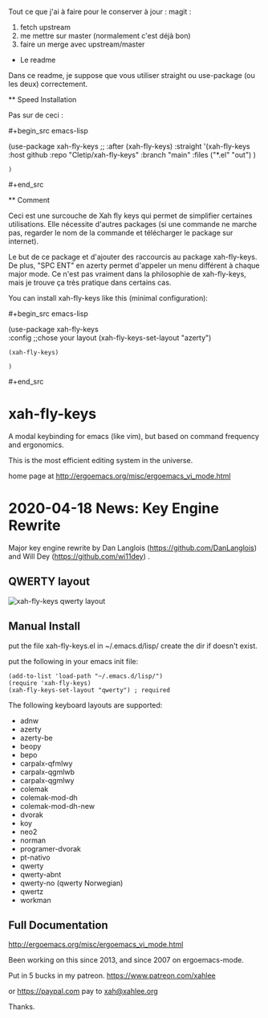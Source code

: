 
Tout ce que j'ai à faire pour le conserver à jour : 
magit :

1. fetch upstream
2. me mettre sur master (normalement c'est déjà bon)
3. faire un merge avec upstream/master

* Le readme

Dans ce readme, je suppose que vous utiliser straight ou use-package (ou les deux) correctement.

** Speed Installation


Pas sur de ceci :

#+begin_src emacs-lisp 

(use-package xah-fly-keys
   ;; :after (xah-fly-keys)
    :straight '(xah-fly-keys :host github
			:repo "Cletip/xah-fly-keys"
			:branch "main"
			:files ("*.el" "out")
			)
    
    )

#+end_src

** Comment

Ceci est une surcouche de Xah fly keys qui permet de simplifier certaines utilisations. Elle nécessite d'autres packages (si une commande ne marche pas, regarder le nom de la commande et télécharger le package sur internet).

Le but de ce package et d'ajouter des raccourcis au package xah-fly-keys. De
plus, "SPC ENT" en azerty permet d'appeler un menu différent à chaque major mode. Ce n'est pas vraiment dans la philosophie de xah-fly-keys, mais je trouve ça très pratique dans certains cas.


You can install xah-fly-keys like this (minimal configuration):


#+begin_src emacs-lisp 
  
  (use-package xah-fly-keys	     
    :config
     ;;chose your layout
    (xah-fly-keys-set-layout "azerty")

    (xah-fly-keys)

    )
  
#+end_src





xah-fly-keys
===================

A modal keybinding for emacs (like vim), but based on command frequency and ergonomics.

This is the most efficient editing system in the universe.

home page at
http://ergoemacs.org/misc/ergoemacs_vi_mode.html

2020-04-18 News: Key Engine Rewrite
===================

Major key engine rewrite by Dan Langlois (https://github.com/DanLanglois) and Will Dey (https://github.com/wi11dey) .

QWERTY layout
-------------------
![xah-fly-keys qwerty layout](xah_fly_keys_qwerty_layout_2020-04-18_4fgyk.png)

Manual Install
-------------------

put the file xah-fly-keys.el in ~/.emacs.d/lisp/
create the dir if doesn't exist.

put the following in your emacs init file:

```elisp
(add-to-list 'load-path "~/.emacs.d/lisp/")
(require 'xah-fly-keys)
(xah-fly-keys-set-layout "qwerty") ; required
```

The following keyboard layouts are supported:

* adnw
* azerty
* azerty-be
* beopy
* bepo
* carpalx-qfmlwy
* carpalx-qgmlwb
* carpalx-qgmlwy
* colemak
* colemak-mod-dh
* colemak-mod-dh-new
* dvorak
* koy
* neo2
* norman
* programer-dvorak
* pt-nativo
* qwerty
* qwerty-abnt
* qwerty-no (qwerty Norwegian)
* qwertz
* workman

Full Documentation
-------------------

http://ergoemacs.org/misc/ergoemacs_vi_mode.html

Been working on this since 2013, and since 2007 on ergoemacs-mode.

Put in 5 bucks in my patreon.
https://www.patreon.com/xahlee

or https://paypal.com
pay to xah@xahlee.org

Thanks.
